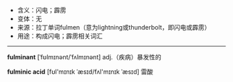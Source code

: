 - <span class="definition">含义：闪电；霹雳</span>
- <span class="definition">变体：无</span>
- <span class="definition">来源：拉丁单词fulmen（意为lightning或thunderbolt，即闪电或霹雳）</span>
- <span class="definition">用途：构成闪电；霹雳相关词汇</span>

---

<span class="vocabulary">**fulminant**</span> [ˈfʊlmɪnənt/ˈfʌlmɪnənt] adj.（疾病）暴发性的

<span class="vocabulary">**fulminic acid**</span> [fʊl'mɪnɪk ˈæsɪd/fʌl'mɪnɪk ˈæsɪd] 雷酸

